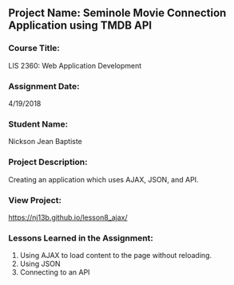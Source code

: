 ## Project Name:  Seminole Movie Connection Application using TMDB API

### Course Title:
LIS 2360:  Web Application Development

### Assignment Date:  
4/19/2018

### Student Name:  
Nickson Jean Baptiste

### Project Description:
Creating an application which uses AJAX, JSON, and API.

### View Project:
https://nj13b.github.io/lesson8_ajax/

### Lessons Learned in the Assignment:
1. Using AJAX to load content to the page without reloading.
2. Using JSON
3. Connecting to an API
